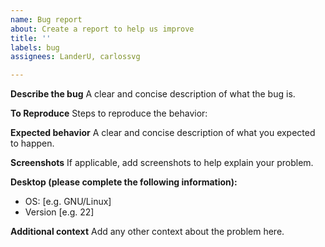 ```yaml
---
name: Bug report
about: Create a report to help us improve
title: ''
labels: bug
assignees: LanderU, carlossvg

---
```


**Describe the bug**
A clear and concise description of what the bug is.

**To Reproduce**
Steps to reproduce the behavior:


**Expected behavior**
A clear and concise description of what you expected to happen.

**Screenshots**
If applicable, add screenshots to help explain your problem.

**Desktop (please complete the following information):**
 - OS: [e.g. GNU/Linux]
 - Version [e.g. 22]

**Additional context**
Add any other context about the problem here.
